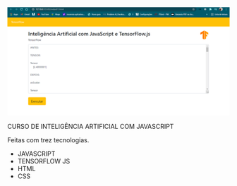 
<img src="tf.png" />
 <p>
    CURSO DE INTELIGÊNCIA ARTIFICIAL COM JAVASCRIPT
 </p>
 <p>
  Feitas com trez tecnologias.
 </p>
 <ul>
   <li>JAVASCRIPT</li>
   <li>TENSORFLOW JS</li>
   <li>HTML</li>
   <li>CSS</li>
 </ul>